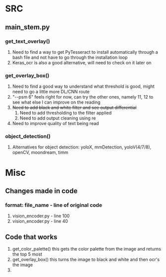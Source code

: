 # SRC

## main_stem.py

### get_text_overlay()

1. Need to find a way to get PyTesseract to install automatically through a bash file and not have to go through the installation loop
2. Keras_ocr is also a good alternative, will need to check on it later on

### get_overlay_box()

1. Need to find a good way to understand what threshold is good, might need to go a little more DL/CNN route
2. "--psm 6" feels right for now, can try the other ones, namely 11, 12 to see what else I can improve on the reading
3. ~~Need to add black and white filter and see output differential~~
    1. Need to add thresholding to the filter applied
    2. Need to add output cleaning using re
4. Need to improve quality of text being read

### object_detection()

1. Alternatives for object detection: yoloX, mmDetection, yoloV(4/7/8), openCV, moondream, timm

# Misc
## Changes made in code
### format: file_name - line of original code
1. vision_encoder.py - line 100
2. vision_encoder.py - line 40

## Code that works
1. get_color_palette()
    this gets the color palette from the image and returns the top 5 most 
2. get_overlay_box()
    this turns the image to black and white and then ocr's the image
3. 